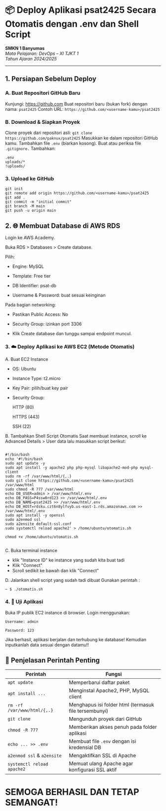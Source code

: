 # 📦 Deploy Aplikasi psat2425 Secara Otomatis dengan .env dan Shell Script  
**SMKN 1 Banyumas**  
*Mata Pelajaran: DevOps – XI TJKT 1*  
*Tahun Ajaran 2024/2025*

---

## 1. Persiapan Sebelum Deploy
### A. Buat Repositori GitHub Baru
Kunjungi: https://github.com
Buat repositori baru (bukan fork) dengan nama: ```psat2425```
Contoh URL: ```https://github.com/<username-kamu>/psat2425```

### B. Download & Siapkan Proyek
Clone proyek dari repositori asli:
```git clone https://github.com/paknux/psat2425```
Masukkan ke dalam repositori GitHub kamu.
Tambahkan file ```.env``` (biarkan kosong).
Buat atau periksa file ```.gitignore.``` Tambahkan:
```
.env
uploads/*
!uploads/

```
### 3. Upload ke GitHub
```
git init
git remote add origin https://github.com/<username-kamu>/psat2425
git add .
git commit -m "initial commit"
git branch -M main
git push -u origin main

```
## 2. 🌐 Membuat Database di AWS RDS
Login ke AWS Academy.

Buka RDS > Databases > Create database.

Pilih:

 - Engine: MySQL

 - Template: Free tier

 - DB Identifier: psat-db

 - Username & Password: buat sesuai keinginan

Pada bagian networking:

 - Pastikan Public Access: No

 - Security Group: izinkan port 3306

- Klik Create database dan tunggu sampai endpoint muncul.

### 3. ☁️ Deploy Aplikasi ke AWS EC2 (Metode Otomatis)
A. Buat EC2 Instance

- OS: Ubuntu

- Instance Type: t2.micro

- Key Pair: pilih/buat key pair

- Security Group:

  HTTP (80)

  HTTPS (443)

  SSH (22)

B. Tambahkan Shell Script Otomatis
Saat membuat instance, scroll ke Advanced Details > User data lalu masukkan script berikut:
```

#!/bin/bash
echo '#!/bin/bash
sudo apt update -y
sudo apt install -y apache2 php php-mysql libapache2-mod-php mysql-client
sudo rm -rf /var/www/html/{,.}
sudo git clone https://github.com/<username-kamu>/psat2425 /var/www/html
sudo chmod -R 777 /var/www/html
echo DB_USER=admin > /var/www/html/.env
echo DB_PASS=P4ssw0rd123 >> /var/www/html/.env
echo DB_NAME=psat2425 >> /var/www/html/.env
echo DB_HOST=rdsku.czt6n8ylfvyb.us-east-1.rds.amazonaws.com >> /var/www/html/.env
sudo apt install -y openssl
sudo a2enmod ssl
sudo a2ensite default-ssl.conf
sudo systemctl reload apache2' > /home/ubuntu/otomatis.sh

chmod +x /home/ubuntu/otomatis.sh


```

C.  Buka terminal instance
-  klik "Instance ID" ke instance yang sudah kita buat tadi
-  Klik "Connect"
-  Scroll sedikit ke bawah dan klik "Connect"
  
D.  Jalankan shell script yang sudah tadi dibuat
Gunakan perintah :
```
~ $ ./otomatis.sh
``` 

### 4. 🧪 Uji Aplikasi
Buka IP publik EC2 instance di browser.
Login menggunakan:
```
Username: admin

Password: 123
```
Jika berhasil, aplikasi berjalan dan terhubung ke database!
Kemudian inputkanlah data sesuai dengan datamu!!

## 📌 Penjelasan Perintah Penting

| Perintah                        | Fungsi                                                         |
|---------------------------------|----------------------------------------------------------------|
| `apt update`                   | Memperbarui daftar paket                                       |
| `apt install ...`              | Menginstal Apache2, PHP, MySQL client                          |
| `rm -rf /var/www/html/{,.}`    | Menghapus isi folder html (termasuk file tersembunyi)         |
| `git clone`                    | Mengunduh proyek dari GitHub                                   |
| `chmod -R 777`                 | Memberikan akses penuh pada folder aplikasi                    |
| `echo ... >> .env`             | Membuat file `.env` dengan isi kredensial DB                   |
| `a2enmod ssl` & `a2ensite`     | Mengaktifkan SSL di Apache                                     |
| `systemctl reload apache2`     | Memuat ulang Apache agar konfigurasi SSL aktif                 |

# SEMOGA BERHASIL DAN TETAP SEMANGAT!
